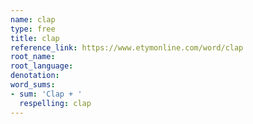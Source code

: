 ```yaml
---
name: clap
type: free
title: clap
reference_link: https://www.etymonline.com/word/clap
root_name: 
root_language: 
denotation: 
word_sums:
- sum: 'Clap + '
  respelling: clap
---
```

